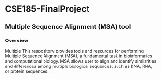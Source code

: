 # CSE185-FinalProject
## Multiple Sequence Alignment (MSA) tool
### Overview 
Multiple 
This respository provides tools and resources for performing Multiple Sequence Alignment (MSA), a fundamental task in bioinformatics and computational biology. MSA allows user to align and identify similarities and differences among multiple biological sequences, such as DNA, RNA, or protein sequences. 

